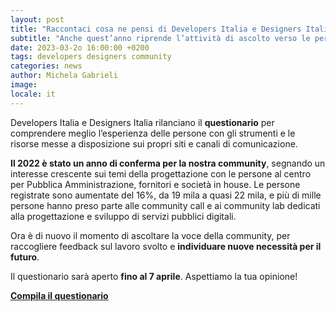 ```yaml
---
layout: post
title: "Raccontaci cosa ne pensi di Developers Italia e Designers Italia"
subtitle: "Anche quest’anno riprende l’attività di ascolto verso le persone che progettano, sviluppano e lavorano nella Pubblica Amministrazione"
date: 2023-03-2o 16:00:00 +0200
tags: developers designers community
categories: news
author: Michela Gabrieli
image:
locale: it
---
```

Developers Italia e Designers Italia rilanciano il **questionario** per comprendere meglio l’esperienza delle persone con gli strumenti e le risorse messe a disposizione sui propri siti e canali di comunicazione. 

**Il 2022 è stato un anno di conferma per la nostra community**, segnando un interesse crescente sui temi della progettazione con le persone al centro per Pubblica Amministrazione, fornitori e società in house. Le persone registrate sono aumentate del 16%, da 19 mila a quasi 22 mila, e più di mille persone hanno preso parte alle community call e ai community lab dedicati alla progettazione e sviluppo di servizi pubblici digitali.

Ora è di nuovo il momento di ascoltare la voce della community, per raccogliere feedback sul lavoro svolto e **individuare nuove necessità per il futuro**.

Il questionario sarà aperto **fino al 7 aprile**. Aspettiamo la tua opinione!

**[Compila il questionario](https://ec.europa.eu/eusurvey/runner/questionarioDESIDEVI2023_News)**

